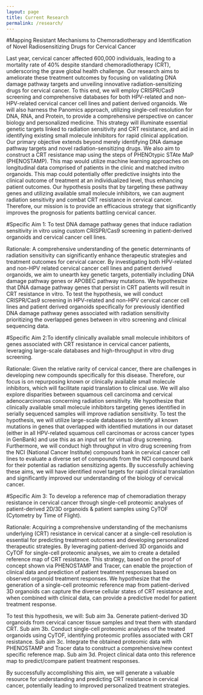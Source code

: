 ```yaml
---
layout: page
title: Current Research
permalink: /research/
---
```


#Mapping Resistant Mechanisms to Chemoradiotherapy and Identification of Novel Radiosensitizing Drugs for Cervical Cancer 

Last year, cervical cancer affected 600,000 individuals, leading to a mortality rate of 40% despite standard chemoradiotherapy (CRT), underscoring the grave global health challenge. Our research aims to ameliorate these treatment outcomes by focusing on validating DNA damage pathway targets and unveiling innovative radiation-sensitizing drugs for cervical cancer. To this end, we will employ CRISPR/Cas9 screening and comprehensive databases for both HPV-related and non-HPV-related cervical cancer cell lines and patient derived organoids. We will also harness the Panomics approach, utilizing single-cell resolution for DNA, RNA, and Protein, to provide a comprehensive perspective on cancer biology and personalized medicine. This strategy will illuminate essential genetic targets linked to radiation sensitivity and CRT resistance, and aid in identifying existing small molecule inhibitors for rapid clinical application. Our primary objective extends beyond merely identifying DNA damage pathway targets and novel radiation-sensitizing drugs. We also aim to construct a CRT resistance map using the steps of PHENOtypic STAte MaP (PHENOSTAMP). This map would utilize machine learning approaches on longitudinal data comprised of patients in the clinic and matched invitro organoids. This map could potentially offer predictive insights into the clinical outcome of treatment at an individualized level, thus enhancing patient outcomes. Our hypothesis posits that by targeting these pathway genes and utilizing available small molecule inhibitors, we can augment radiation sensitivity and combat CRT resistance in cervical cancer. Therefore, our mission is to provide an efficacious strategy that significantly improves the prognosis for patients battling cervical cancer. 

#Specific Aim 1: To test DNA damage pathway genes that induce radiation sensitivity in vitro using custom CRISPR/Cas9 screening in patient-derived organoids and cervical cancer cell lines. 

Rationale: A comprehensive understanding of the genetic determinants of radiation sensitivity can significantly enhance therapeutic strategies and treatment outcomes for cervical cancer. By investigating both HPV-related and non-HPV related cervical cancer cell lines and patient derived organoids, we aim to unearth key genetic targets, potentially including DNA damage pathway genes or APOBEC pathway mutations. We hypothesize that DNA damage pathway genes that persist in CRT patients will result in CRT resistance in vitro. To test the hypothesis, we will conduct CRISPR/Cas9 screening in HPV-related and non-HPV cervical cancer cell lines and patient derived organoids specifically for previously identified DNA damage pathway genes associated with radiation sensitivity prioritizing the overlapped genes between in vitro screening and clinical sequencing data.  

#Specific Aim 2:To identify clinically available small molecule inhibitors of genes associated with CRT resistance in cervical cancer patients, leveraging large-scale databases and high-throughput in vitro drug screening. 
 
Rationale: Given the relative rarity of cervical cancer, there are challenges in developing new compounds specifically for this disease. Therefore, our focus is on repurposing known or clinically available small molecule inhibitors, which will facilitate rapid translation to clinical use. We will also explore disparities between squamous cell carcinoma and cervical adenocarcinomas concerning radiation sensitivity. 
We hypothesize that clinically available small molecule inhibitors targeting genes identified in serially sequenced samples will improve radiation sensitivity. To test the hypothesis, we will utilize large-scale databases to identify all known mutations in genes that overlapped with identified mutations in our dataset (either in all HPV-related squamous cell carcinomas or across cancer types in GenBank) and use this as an input set for virtual drug screening. Furthermore, we will conduct high throughput in vitro drug screening from the NCI (National Cancer Institute) compound bank in cervical cancer cell lines to evaluate a diverse set of compounds from the NCI compound bank for their potential as radiation sensitizing agents. By successfully achieving these aims, we will have identified novel targets for rapid clinical translation and significantly improved our understanding of the biology of cervical cancer. 

#Specific Aim 3: To develop a reference map of chemoradiation therapy resistance in cervical cancer through single-cell proteomic analyses of patient-derived 2D/3D organoids & patient samples using CyTOF (Cytometry by Time of Flight). 

Rationale: Acquiring a comprehensive understanding of the mechanisms underlying (CRT) resistance in cervical cancer at a single-cell resolution is essential for predicting treatment outcomes and developing personalized therapeutic strategies. By leveraging patient-derived 3D organoids and CyTOF for single-cell proteomic analyses, we aim to create a detailed reference map of CRT resistance. This strategy, based on the proof of concept shown via PHENOSTAMP and Tracer, can enable the projection of clinical data and prediction of patient treatment responses based on observed organoid treatment responses. 
We hypothesize that the generation of a single-cell proteomic reference map from patient-derived 3D organoids can capture the diverse cellular states of CRT resistance and, when combined with clinical data, can provide a predictive model for patient treatment response. 

To test this hypothesis, we will: 
Sub aim 3a. Generate patient-derived 3D organoids from cervical cancer tissue samples 		and treat them with standard CRT. 
Sub aim 3b. Conduct single-cell proteomic analyses of the treated organoids using 		CyTOF, identifying proteomic profiles associated with CRT resistance. 
Sub aim 3c. Integrate the obtained proteomic data with PHENOSTAMP and Tracer data to construct a comprehensive/new context specific reference map. 
Sub aim 3d. Project clinical data onto this reference map to predict/compare patient treatment responses. 

By successfully accomplishing this aim, we will generate a valuable resource for understanding and predicting CRT resistance in cervical cancer, potentially leading to improved personalized treatment strategies. 
